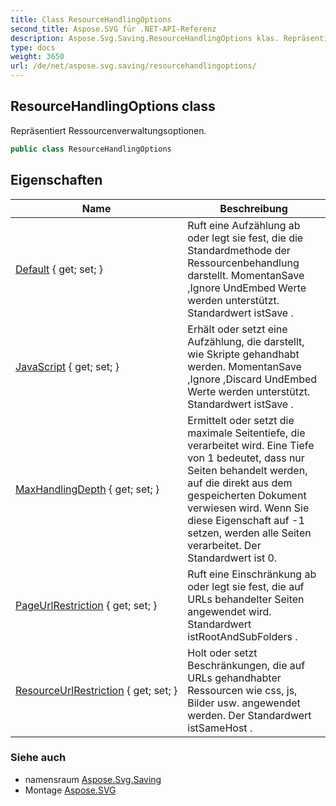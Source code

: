```yaml
---
title: Class ResourceHandlingOptions
second_title: Aspose.SVG für .NET-API-Referenz
description: Aspose.Svg.Saving.ResourceHandlingOptions klas. Repräsentiert Ressourcenverwaltungsoptionen.
type: docs
weight: 3650
url: /de/net/aspose.svg.saving/resourcehandlingoptions/
---
```

## ResourceHandlingOptions class

Repräsentiert Ressourcenverwaltungsoptionen.

```csharp
public class ResourceHandlingOptions
```

## Eigenschaften

| Name | Beschreibung |
| --- | --- |
| [Default](../../aspose.svg.saving/resourcehandlingoptions/default/) { get; set; } | Ruft eine Aufzählung ab oder legt sie fest, die die Standardmethode der Ressourcenbehandlung darstellt. MomentanSave ,Ignore UndEmbed Werte werden unterstützt. Standardwert istSave . |
| [JavaScript](../../aspose.svg.saving/resourcehandlingoptions/javascript/) { get; set; } | Erhält oder setzt eine Aufzählung, die darstellt, wie Skripte gehandhabt werden. MomentanSave ,Ignore ,Discard UndEmbed Werte werden unterstützt. Standardwert istSave . |
| [MaxHandlingDepth](../../aspose.svg.saving/resourcehandlingoptions/maxhandlingdepth/) { get; set; } | Ermittelt oder setzt die maximale Seitentiefe, die verarbeitet wird. Eine Tiefe von 1 bedeutet, dass nur Seiten behandelt werden, auf die direkt aus dem gespeicherten Dokument verwiesen wird. Wenn Sie diese Eigenschaft auf -1 setzen, werden alle Seiten verarbeitet. Der Standardwert ist 0. |
| [PageUrlRestriction](../../aspose.svg.saving/resourcehandlingoptions/pageurlrestriction/) { get; set; } | Ruft eine Einschränkung ab oder legt sie fest, die auf URLs behandelter Seiten angewendet wird. Standardwert istRootAndSubFolders . |
| [ResourceUrlRestriction](../../aspose.svg.saving/resourcehandlingoptions/resourceurlrestriction/) { get; set; } | Holt oder setzt Beschränkungen, die auf URLs gehandhabter Ressourcen wie css, js, Bilder usw. angewendet werden. Der Standardwert istSameHost . |

### Siehe auch

* namensraum [Aspose.Svg.Saving](../../aspose.svg.saving/)
* Montage [Aspose.SVG](../../)


